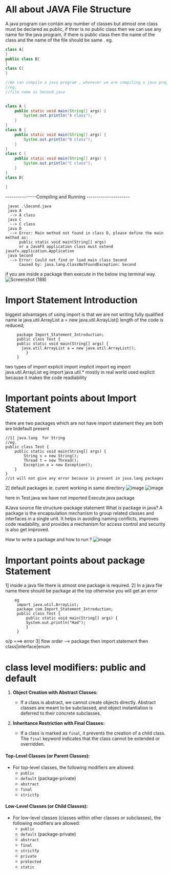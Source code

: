 # All about JAVA File Structure
A java program can contain any number of classes but atmost one class must be declared as public, if threr is no public class then we can use any name for the java program, if there is public class then the name of the class and the name of the file should be same .
eg.
```java
class A{
}
public class B{
}
class C{
}

//We can compile a java program , whenever we are compiling a java program for every class present in that program a seperate .class file will we generated.
//eg. 
//file name is Second.java

      
class A {
    public static void main(String[] args) {
        System.out.println("A class");
    }
}
class B {
    public static void main(String[] args) {
        System.out.println("B class");
    }
}
class C {
    public static void main(String[] args) {
        System.out.println("C class");
    }
}
class D{

}
```
---------------Compiling and Running ---------------------
```
 javac .\Second.java
 java A
  --> A class
 java C
  --> C class
 java D
  --> Error: Main method not found in class D, please define the main method as:
      public static void main(String[] args)                                 
      or a JavaFX application class must extend javafx.application.Application  
 java Second
  --> Error: Could not find or load main class Second    
      Caused by: java.lang.ClassNotFoundException: Second
```

if you are inside a package then execute in the below img terminal way.
![Screenshot (188)](https://github.com/16pravinkumar/JAVA_2024/assets/94048576/4df956d3-38a9-475c-980e-a9c548a6fdf5)


 # Import Statement Introduction 
 biggest advantages of using import is that we are not writing fully qualified name ie java.util.ArrayList a = new java.util.ArrayList() length of the code is reduced; 
 ```
      package Import_Statement_Introduction;
      public class Test {
      public static void main(String[] args) {
        java.util.ArrayList a = new java.util.ArrayList(); 
          }
      }
```

two types of import 
explicit import                            implicit import 
eg import java.util.ArrayList              eg import java.util.*
mostly in real world used explicit because it makes the code readiability

# Important points about Import Statement
there are two packages which are not have import statement they are both are bidefault present 
```
//1] java.lang  for String
//eg.
public class Test {
    public static void main(String[] args) {
        String s = new String();
        Thread t = new Thread();
        Exception e = new Exception();
    }
}
//it will not give any error because is present in java.lang packages

```
2] default packages ie. curent working in same directory
![image](https://github.com/16pravinkumar/JAVA_2024/assets/94048576/299da910-5600-45bc-9049-e39b254eeffe)
![image](https://github.com/16pravinkumar/JAVA_2024/assets/94048576/0b121109-7027-41a8-b9cd-52cb676bfcce)

here in Test.java we have not imported Execute.java package 


#Java source file structure-package statement
What is package in java?
A package is the encapsulation mechanism to group related classes and interfaces in a single unit. It helps in avoiding naming conflicts, improves code readability, and provides a mechanism for access control and security is also get improved. 


How to write a package and how to run ?
 ![image](https://github.com/16pravinkumar/JAVA_2024/assets/94048576/7c9856f4-5956-4098-bb3a-5cc796c9af36)


 # Important points about package Statement
 1] inside a java file there is atmost one package is required.
 2] In a java file name there should be package at the top otherwise you will get an error 
 ```
     eg
      import java.util.ArrayList;
      package com.Import_Statement_Introduction;
      public class Test {
          public static void main(String[] args) {
          System.out.println("Had");
          }
      }

```
o/p ===> error
3] flow order --> package then import statement then class|interface|enum


# class level modifiers: public and default
1. **Object Creation with Abstract Classes:**
   - If a class is abstract, we cannot create objects directly. Abstract classes are meant to be subclassed, and object instantiation is deferred to their concrete subclasses.

2. **Inheritance Restriction with Final Classes:**
   - If a class is marked as `final`, it prevents the creation of a child class. The `final` keyword indicates that the class cannot be extended or overridden.

#### Top-Level Classes (or Parent Classes):
   - For top-level classes, the following modifiers are allowed:
     - `public`
     - `default` (package-private)
     - `abstract`
     - `final`
     - `strictfp`

#### Low-Level Classes (or Child Classes):
   - For low-level classes (classes within other classes or subclasses), the following modifiers are allowed:
     - `public`
     - `default` (package-private)
     - `abstract`
     - `final`
     - `strictfp`
     - `private`
     - `protected`
     - `static`




